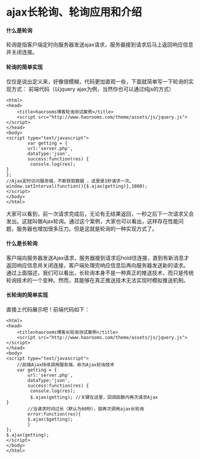 # ajax长轮询、轮询应用和介绍


#### 什么是轮询

轮询是指客户端定时向服务器发送ajax请求，服务器接到请求后马上返回响应信息并关闭连接。

#### 轮询的简单实现
仅仅是说出定义来，好像很模糊，代码更加直观一些，下面就简单写一下轮询的实现方式：
前端代码（以jquery ajax为例，当然你也可以通过纯js的方式）
```
<html>
<head>
    <title>haorooms博客轮询测试案例</title>
    <script src="http://www.haorooms.com/theme/assets/js/jquery.js"></script>
</head>
<body>
<script type="text/javascript">
        var getting = {
        url:'server.php',
        dataType:'json',
        success:function(res) {
         console.log(res);
}
};
//Ajax定时访问服务端，不断获取数据 ，这里是1秒请求一次。
window.setInterval(function(){$.ajax(getting)},1000);
</script>
</body>
</html>
```
大家可以看到，前一次请求完成后，无论有无结果返回，一秒之后下一次请求又会发出。这就叫做Ajax轮询。通过这个案例，大家也可以看出，这样存在性能问题，服务器也增加很多压力。但是这就是轮询的一种实现方式了。

#### 什么是长轮询

客户端向服务器发送Ajax请求，服务器接到请求后hold住连接，直到有新消息才返回响应信息并关闭连接，客户端处理完响应信息后再向服务器发送新的请求。
通过上面描述，我们可以看出，长轮询本身不是一种真正的推送技术，而只是传统轮询技术的一个变种。然而，其能够在真正推送技术无法实现时模拟推送机制。

#### 长轮询的简单实现
直接上代码展示吧！前端代码如下：
```
<html>
<head>
    <title>haorooms博客长轮询测试案例</title>
    <script src="http://www.haorooms.com/theme/assets/js/jquery.js"></script>
</head>
<body>
<script type="text/javascript">
    //前端Ajax持续调用服务端，称为Ajax轮询技术
    var getting = {
        url:'server.php',
        dataType:'json',
        success:function(res) {
         console.log(res);
         $.ajax(getting); //关键在这里，回调函数内再次请求Ajax
}        
        //当请求时间过长（默认为60秒），就再次调用ajax长轮询
        error:function(res){
        $.ajax($getting);
        }
};
$.ajax(getting);
</script>
</body>
</html>
```